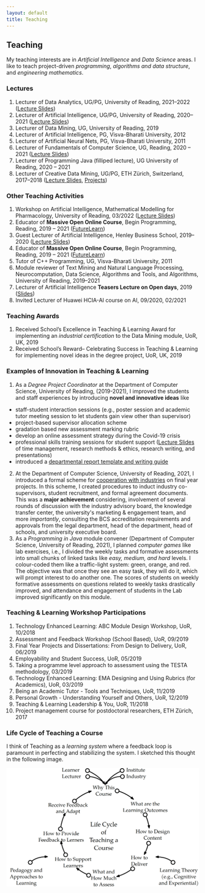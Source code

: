 ```yaml
---
layout: default
title: Teaching
---
```

<!---
<a href="{{site.baseurl}}/index">Home</a> | 
<a href="{{site.baseurl}}/profile">Profile</a> | 
<a href="{{site.baseurl}}/publications">Publications</a> | 
<a href="{{site.baseurl}}/research">Research</a> | 
<a href="{{site.baseurl}}/teaching">Teaching</a> --->

## Teaching

My teaching interests are in _Artificial Intelligence_ and _Data Science_ areas. I like to teach project-driven _programming_, _algorithms and data structure_, and _engineering mathematics_.

### Lectures
1. Lecturer of Data Analytics, UG/PG, University of Reading, 2021–2022 (<a href="https://github.com/ojhavk/ojhavk.github.io/tree/main/data/Data_Analytics_Lectures" target="_blank">Lecture Slides</a>)
1. Lecturer of Artificial Intelligence, UG/PG, University of Reading, 2020–2021 (<a href="https://github.com/ojhavk/ojhavk.github.io/tree/main/data/Artificial_Intelligence_Lecturers" target="_blank">Lecture Slides</a>)
1. Lecturer of Data Mining, UG, University of Reading, 2019
1. Lecturer of Artificial Intelligence, PG, Visva-Bharati University, 2012
1. Lecturer of Artificial Neural Nets, PG, Visva-Bharati University, 2011
1. Lecturer of Fundamentals of Computer Science, UG, Reading, 2020 – 2021 (<a href="https://github.com/ojhavk/ojhavk.github.io/tree/main/data/Fundamentals_of_Computer_Science" target="_blank">Lecture Slides</a>)
1. Lecturer of Programming Java (filliped lecture), UG University of Reading, 2020 – 2021
1. Lecturer of Creative Data Mining, UG/PG, ETH Zürich, Switzerland, 2017–2018 (<a href="https://ia.arch.ethz.ch/category/teaching/fs2018-creative-data-mining/" target="_blank">Lecture Slides</a>, <a href="https://www.research-collection.ethz.ch/handle/20.500.11850/287572" target="_blank">Projects</a>)

### Other Teaching Activities
1. Workshop on Artificial Intelligence, Mathematical Modelling for Pharmacology, University of Reading, 03/2022 (<a href="https://github.com/ojhavk/ojhavk.github.io/blob/main/data/Research_Talks/UoR_AI_in_Pharmacology_Workshop_04_Mar_22.pdf" target="_blank">Lecture Slides</a>)
2. Educator of **Massive Open Online Course**, Begin Programming, Reading, 2019 – 2021 (<a href="https://www.futurelearn.com/courses/begin-programming" target="_blank">FutureLearn</a>)
3. Guest Lecturer of Artificial Intelligence, Henley Business School, 2019–2020 (<a href="https://github.com/ojhavk/ojhavk.github.io/blob/main/data/Henley_Business_School/2020_02_26_HBS_UoR_Varun.pdf" target="_blank">Lecture Slides</a>)
4. Educator of **Massive Open Online Course**, Begin Programming, Reading, 2019 – 2021 (<a href="https://www.futurelearn.com/courses/begin-programming" target="_blank">FutureLearn</a>)
5. Tutor of C++ Programming, UG, Visva-Bharati University, 2011
6. Module reviewer of Text Mining and Natural Language Processing, Neurocomputation, Data Science,
Algorithms and Tools, and Algorithms, University of Reading, 2019–2021
7. Lecturer of Artificial Intelligence **Teasers Lecture on Open days**, 2019 (<a href="https://github.com/ojhavk/ojhavk.github.io/blob/main/data/Open_Days_Reading/2019_AI_OpenDay_UoR_Varun.pdf" target="_blank">Slides</a>)
8. Invited Lecturer of Huawei HCIA-AI course on AI, 09/2020, 02/2021

### Teaching Awards
1. Received School’s Excellence in Teaching & Learning Award for implementing an _industrial certification_ to the Data Mining module, UoR, UK, 2019
1. Received School’s Reward– Celebrating Success in Teaching & Learning for implementing novel ideas in the degree project, UoR, UK, 2019

### Examples of Innovation in Teaching & Learning
1. As a _Degree Project Coordinator_ at the Department of Computer Science, University of Reading, (2019-2021), I improved the students and staff experiences by introducing **novel and innovative ideas** like
  - staff-student interaction sessions (e.g., poster session and academic tutor meeting session to let students gain view other than supervisor)
  - project-based supervisor allocation scheme
  - gradation based new assessment marking rubric
  - develop an online assessment strategy during the Covid-19 crisis
  - professional skills training sessions for student support (<a href="https://github.com/ojhavk/ojhavk.github.io/tree/main/data/Professional_Skills" target="_blank">Lecture Slides</a> of time management, research methods & ethics, research writing, and presentations)
  - introduced a <a href="https://tinyurl.com/uorcs" target="_blank">departmental report template and writing guide</a><br>
2. At the Department of Computer Science, University of Reading, 2021, I introduced a formal scheme for <a href="https://www.reading.ac.uk/computer-science/-/media/project/uor-main/schools-departments/computer-science/university-of-reading-department-of-computer-science-projects-flyer.pdf" target="_blank">cooperation with industries</a> on final year projects<!-- (see <a href="https://www.reading.ac.uk/computer-science/work-with-us" target="_blank">OVERCLOCK YOUR BUSINESS</a> scheme) -->. In this scheme, I created procedures to induct industry co-supervisors, student recruitment, and formal agreement documents. This was a **major achievement** considering, involvement of several rounds of discussion with the industry advisory board, the knowledge transfer center, the university's marketing & engagement team, and more _importantly_, consulting the BCS accreditation requirements and approvals from the legal department, head of the department, head of schools, and university executive board.  <br>
3. As a _Programming in Java_ module convener (Department of Computer Science, University of Reading, 2021),  I planned _computer games_ like lab exercises, i.e., I divided the weekly tasks and formative assessments into small chunks of linked tasks like _easy, medium, and hard_ levels. I colour-coded them like a traffic-light system: green, orange, and red. The objective was that once they see an easy task, they will do it, which will prompt interest to do another one. The scores of students on weekly formative assessments on questions related to weekly tasks drastically improved, and attendance and engagement of students in the Lab improved significantly on this module. 

### Teaching & Learning Workshop Participations
1. Technology Enhanced Learning: ABC Module Design Workshop, UoR, 10/2018
1. Assessment and Feedback Workshop (School Based), UoR, 09/2019
1. Final Year Projects and Dissertations: From Design to Delivery, UoR, 06/2019
1. Employability and Student Success, UoR, 05/2019
1. Taking a programme level approach to assessment using the TESTA methodology, 03/2019
1. Technology Enhanced Learning: EMA Designing and Using Rubrics (for Academics), UoR, 03/2019
1. Being an Academic Tutor - Tools and Techniques, UoR, 11/2019
1. Personal Growth - Understanding Yourself and Others, UoR, 12/2019
1. Teaching & Learning Leadership & You, UoR, 11/2018
1. Project management course for postdoctoral researchers, ETH Zürich, 2017

### Life Cycle of Teaching a Course
I think of Teaching as a _learning system_ where a feedback loop is paramount in perfecting and stabilizing the system. I sketched this thought in the following image.<br>
 

![](/imgs/teaching_cycle.png)

